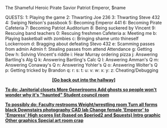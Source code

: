 The Shameful Heroic Pirate Savior Patriot Emperor, $name

QUESTS:
1: Playing the game
2: Thwarting Joe					236
3: Thwarting Steve					432
4: Swiping Nelson's passbook
5: Becoming Emperor					441
6: Becoming Pirate					Cafeteria
7: Becoming Patriot					Auditorium
8: Being suckered by Vincent
9: Rescuing band teachers
0: Rescuing freshmen				Cafeteria
a: Meeting me
b: Playing basketball with zombies
c: Bringing shame unto thineself	Lockerroom
d: Bragging about defeating Stevo	432
e: Scamming passes from admin		Admin
f: Stealing passes from attend		Attendance
g: Getting Dew
h: Solving Vincent's riddle
i: Hear Murray ordering pizza
j: Answering Bartling's Alg Q
k: Answering Bartling's Calc Q
l: Answering Amman's Q
m: Answering Conaway's Q
n: Answering Yohler's Q
o: Answering Wolter's Q
p: Getting tricked by Brandon
q:
r:
s:
t:
u:
v:
w:
x:
y:
z: Cheating/Debugging


<center><b><a href="first.php?name=$name&gpa=$gpa&sex=$sex&quests=$quests&update=yes&period1=".($period1 + 1)."&period2=$period2">[Go back out into the hallway]</a></center>
<a href="room.php?action=ACTION&room=ROOM&name=$name&gpa=$gpa&sex=$sex&quests=$quests&period1=$period1&period2=$period2">

To do:
Janitorial closets
More Generirooms
Add ghosts so people won't wonder why it's "haunted"
Student council room

To possibly do:
Faculty restrooms
Weight/wrestling room
Turn all forms black 
Downstairs photography
CAD lab
Change female 'Emperor' to 'Empress'
High scores list (based on $period2 and $quests)
Intro graphic
Other graphics
Special art room crap
